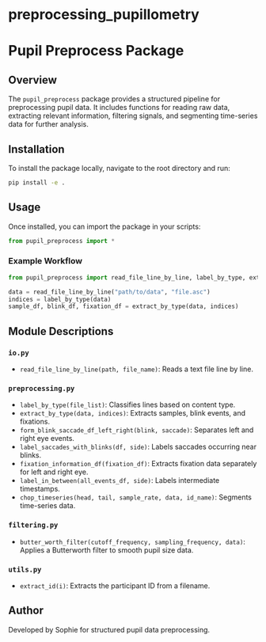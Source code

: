 # preprocessing_pupillometry

# Pupil Preprocess Package

## Overview
The `pupil_preprocess` package provides a structured pipeline for preprocessing pupil data. It includes functions for reading raw data, extracting relevant information, filtering signals, and segmenting time-series data for further analysis.

## Installation
To install the package locally, navigate to the root directory and run:
```bash
pip install -e .
```

## Usage
Once installed, you can import the package in your scripts:
```python
from pupil_preprocess import *
```

### Example Workflow
```python
from pupil_preprocess import read_file_line_by_line, label_by_type, extract_by_type

data = read_file_line_by_line("path/to/data", "file.asc")
indices = label_by_type(data)
sample_df, blink_df, fixation_df = extract_by_type(data, indices)
```

## Module Descriptions
### `io.py`
- `read_file_line_by_line(path, file_name)`: Reads a text file line by line.

### `preprocessing.py`
- `label_by_type(file_list)`: Classifies lines based on content type.
- `extract_by_type(data, indices)`: Extracts samples, blink events, and fixations.
- `form_blink_saccade_df_left_right(blink, saccade)`: Separates left and right eye events.
- `label_saccades_with_blinks(df, side)`: Labels saccades occurring near blinks.
- `fixation_information_df(fixation_df)`: Extracts fixation data separately for left and right eye.
- `label_in_between(all_events_df, side)`: Labels intermediate timestamps.
- `chop_timeseries(head, tail, sample_rate, data, id_name)`: Segments time-series data.

### `filtering.py`
- `butter_worth_filter(cutoff_frequency, sampling_frequency, data)`: Applies a Butterworth filter to smooth pupil size data.

### `utils.py`
- `extract_id(i)`: Extracts the participant ID from a filename.

## Author
Developed by Sophie for structured pupil data preprocessing.

